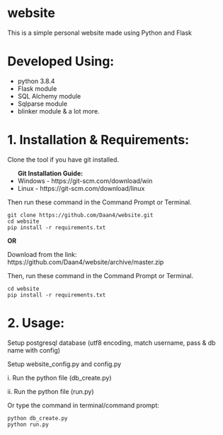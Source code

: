# website
This is a simple personal website made using Python and Flask
# Developed Using:
<ul>
  <li> python 3.8.4 </li>
  <li> Flask module </li>
  <li> SQL Alchemy module </li>
  <li> Sqlparse module </li>
  <li> blinker module & a lot more.</li>
</ul>

# 1. Installation & Requirements:
<p> Clone the tool if you have git installed. </p>
<b> <ul> Git Installation Guide: </b>
  <li>Windows - https://git-scm.com/download/win </li>
  <li>Linux - https://git-scm.com/download/linux </li>
  </ul>
Then run these command in the Command Prompt or Terminal.

```
git clone https://github.com/Daan4/website.git
cd website
pip install -r requirements.txt
```
<p> <b>        OR </b> </p>
<p> Download from the link: https://github.com/Daan4/website/archive/master.zip <p>
Then, run these command in the Command Prompt or Terminal.

```
cd website
pip install -r requirements.txt
```

# 2. Usage:
<p> Setup postgresql database (utf8 encoding, match username, pass & db name with config) </p>
<p> Setup website_config.py and config.py </p>


<p> i. Run the python file (db_create.py) </p>
<p> ii. Run the python file (run.py) </p>

<p> Or type the command in terminal/command prompt: </p>

```
python db_create.py
python run.py
```
